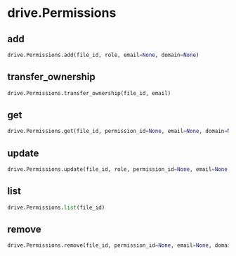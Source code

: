 # drive.Permissions

## add

```python
drive.Permissions.add(file_id, role, email=None, domain=None)
```

## transfer_ownership

```python
drive.Permissions.transfer_ownership(file_id, email)
```

## get

```python
drive.Permissions.get(file_id, permission_id=None, email=None, domain=None)
```

## update

```python
drive.Permissions.update(file_id, role, permission_id=None, email=None, domain=None)
```

## list

```python
drive.Permissions.list(file_id)
```

## remove

```python
drive.Permissions.remove(file_id, permission_id=None, email=None, domain=None)
```

